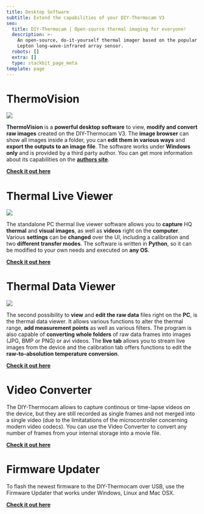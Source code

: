 ```yaml
---
title: Desktop Software
subtitle: Extend the capabilities of your DIY-Thermocam V3
seo:
  title: DIY-Thermocam | Open-source thermal imaging for everyone!
  description: >-
    An open-source, do-it-yourself thermal imager based on the popular FLIR
    Lepton long-wave-infrared array sensor.
  robots: []
  extra: []
  type: stackbit_page_meta
template: page
---
```

# ThermoVision

![](https://cdn.forestry.io/res2/CyukiIw18DrUH43O_urwNm-m_FV9K_ohC-sQnqBoqS4/fit/512/512/sm/0/aHR0cHM6Ly9hcHAu/Zm9yZXN0cnkuaW8v/cmFpbHMvYWN0aXZl/X3N0b3JhZ2UvYmxv/YnMvZXlKZmNtRnBi/SE1pT25zaWJXVnpj/MkZuWlNJNklrSkJh/SEJDUjFaQ1FsRXdQ/U0lzSW1WNGNDSTZi/blZzYkN3aWNIVnlJ/am9pWW14dllsOXBa/Q0o5ZlE9PS0tNTY4/ZDM3NzBlM2U0YzE0/OWI2YzhhZDA0NmQ1/YjczZjU2ZWEwMDE0/Ny9UaGVybW9WaXNp/b24ucG5n)

**ThermoVision** is a **powerful desktop software** to view, **modify and convert raw images** created on the DIY-Thermocam V3. The **image browser** can show all images inside a folder, you can **edit them in various ways** and **export the outputs to an image file**. The software works under **Windows only** and is provided by a third party author. You can get more information about its capabilities on the [**authors site**](http://joe-c.de/pages/projekte/thermovision.php).

[**Check it out here**](https://github.com/maxritter/DIY-Thermocam/tree/master/Software/Thermal%20Analysis%20Software)

# Thermal Live Viewer

![](https://cdn.forestry.io/res2/7Y5RdyOWqgy5wu2pMlXgP71wy7NIi1i4K8GzEjhnwps/fit/512/512/sm/0/aHR0cHM6Ly9hcHAu/Zm9yZXN0cnkuaW8v/cmFpbHMvYWN0aXZl/X3N0b3JhZ2UvYmxv/YnMvZXlKZmNtRnBi/SE1pT25zaWJXVnpj/MkZuWlNJNklrSkJh/SEJDVEVaQ1FsRXdQ/U0lzSW1WNGNDSTZi/blZzYkN3aWNIVnlJ/am9pWW14dllsOXBa/Q0o5ZlE9PS0tYzFl/NDdlNjllYTA1ODI1/NjFkMzNlOTgzNzQ4/ZDU5ZjM2ZTYyZDQw/OS9MaXZlJTIwVmll/d2VyJTIwYW5kJTIw/VXBkYXRlci5QTkc)

The standalone PC thermal live viewer software allows you to **capture** HQ **thermal** and **visual images**, as well as **videos** right on the **computer**.  Various **settings** can be **changed** over the UI, including a calibration and two **different transfer modes**. The software is written in **Python**, so it can be modified to your own needs and executed on **any OS**.

[**Check it out here**](https://github.com/maxritter/DIY-Thermocam/tree/master/Software/Thermal%20Live%20Viewer)

# Thermal Data Viewer

![](/images/DataViewer.png)

The second possibility to **view** and **edit the raw data** files right on the **PC**, is the thermal data viewer. It allows various functions to alter the thermal range, **add measurement points** as well as various filters. The program is also capable of **converting whole folders** of raw data frames into images (JPG, BMP or PNG) or avi videos. The **live tab** allows you to stream live images from the device and the calibration tab offers functions to edit the **raw-to-absolution temperature conversion**.

[**Check it out here**](https://github.com/maxritter/DIY-Thermocam/tree/master/Software/Thermal%20Data%20Viewer)

# Video Converter

The DIY-Thermocam allows to capture continous or time-lapse videos on the device, but they are still recorded as single frames and not merged into a single video (due to the limitatations of the microcontroller concerning modern video codecs). You can use the Video Converter to convert any number of frames from your internal storage into a movie file.

[**Check it out here**](https://github.com/maxritter/DIY-Thermocam/tree/master/Software/Video%20Converter)

# Firmware Updater

To flash the newest firmware to the DIY-Thermocam over USB, use the Firmware Updater that works under Windows, Linux and Mac OSX.

[**Check it out here**](https://github.com/maxritter/DIY-Thermocam/tree/master/Software/Firmware%20Updater)
